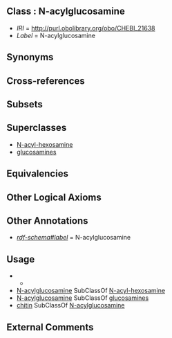 
## Class : N-acylglucosamine

 * *IRI* = http://purl.obolibrary.org/obo/CHEBI_21638
 * *Label* = N-acylglucosamine

## Synonyms


## Cross-references


## Subsets


## Superclasses

 * [N-acyl-hexosamine](../../CHEBI/56/CHEBI_21656.md)
 * [glucosamines](../../CHEBI/71/CHEBI_24271.md)

## Equivalencies


## Other Logical Axioms


## Other Annotations

 * *[rdf-schema#label](../../el/rdf-schema#label.md)* = N-acylglucosamine

## Usage

 * -
 * [N-acylglucosamine](../../CHEBI/38/CHEBI_21638.md) SubClassOf [N-acyl-hexosamine](../../CHEBI/56/CHEBI_21656.md)
 * [N-acylglucosamine](../../CHEBI/38/CHEBI_21638.md) SubClassOf [glucosamines](../../CHEBI/71/CHEBI_24271.md)
 * [chitin](../../CHEBI/29/CHEBI_17029.md) SubClassOf [N-acylglucosamine](../../CHEBI/38/CHEBI_21638.md)

## External Comments

